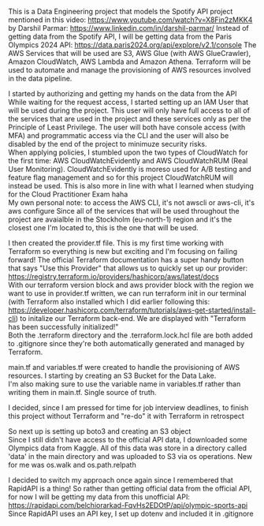 This is a Data Engineering project that models the Spotify API project mentioned in this video: https://www.youtube.com/watch?v=X8Fin2zMKK4 by Darshil Parmar: https://www.linkedin.com/in/darshil-parmar/
Instead of getting data from the Spotify API, I will be getting data from the Paris Olympics 2024 API: https://data.paris2024.org/api/explore/v2.1/console
The AWS Services that will be used are S3, AWS Glue (with AWS GlueCrawler), Amazon CloudWatch, AWS Lambda and Amazon Athena.
Terraform will be used to automate and manage the provisioning of AWS resources involved in the data pipeline.

I started by authorizing and getting my hands on the data from the API  
While waiting for the request access, I started setting up an IAM User that will be used during the project. This user will only have full access to all of the services that are used in the project and these services only as per the Principle of Least Privilege. The user will both have console access (with MFA) and programmatic access via the CLI and the user will also be disabled by the end of the project to minimuze security risks.  
When applying policies, I stumbled upon the two types of CloudWatch for the first time: AWS CloudWatchEvidently and AWS CloudWatchRUM (Real User Monitoring). CloudWatchEvidently is moreso used for A/B testing and feature flag management and so for this project CloudWatchRUM will instead be used. This is also more in line with what I learned when studying for the Cloud Practitioner Exam haha  
My own personal note: to access the AWS CLI, it's not awscli or aws-cli, it's aws configure
Since all of the services that will be used throughout the project are avaialble in the Stockholm (eu-north-1) region and it's the closest one I'm located to, this is the one that will be used.  

I then created the provider.tf file. This is my first time working with Terraform so everything is new but exciting and I'm focusing on failing forward! The official Terraform documentation has a super handy button that says "Use this Provider" that allows us to quickly set up our provider: https://registry.terraform.io/providers/hashicorp/aws/latest/docs  
With our terraform version block and aws provider block with the region we want to use in provider.tf written, we can run terraform init in our terminal (with Terraform also installed which I did earlier following this: https://developer.hashicorp.com/terraform/tutorials/aws-get-started/install-cli) to initalize our Terraform back-end. We are displayed with "Terraform has been successfully initialized!"  
Both the .terraform directory and the .terraform.lock.hcl file are both added to .gitignore since they're both automatically generated and managed by Terraform.  

main.tf and variables.tf were created to handle the provisioning of AWS resources. I starting by creating an S3 Bucket for the Data Lake.   
I'm also making sure to use the variable name in variables.tf rather than writing them in main.tf. Single source of truth.

I decided, since I am pressed for time for job interview deadlines, to finish this project without Terraform and "re-do" it with Terraform in retrospect

So next up is setting up boto3 and creating an S3 object  
Since I still didn't have access to the official API data, I downloaded some Olympics data from Kaggle. All of this data was store in a directory called 'data' in the main directory and was uploaded to S3 via os operations. New for me was os.walk and os.path.relpath  

I decided to switch my approach once again since I remembered that RapidAPI is a thing! So rather than getting official data from the official API, for now I will be getting my data from this unofficial API: https://rapidapi.com/belchiorarkad-FqvHs2EDOtP/api/olympic-sports-api  
Since RapidAPI uses an API key, I set up dotenv and included it in .gitignore




